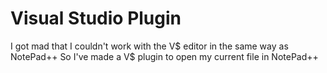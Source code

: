# Visual Studio Plugin

I got mad that I couldn't work with the V$ editor in the same way as NotePad++
So I've made a V$ plugin to open my current file in NotePad++
